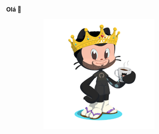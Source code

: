 ###  Olá 👋

<p align="center">
  <img width="300" align="center" src="https://github.com/Jean-Domingues/Jean-Domingues/blob/master/avatar.png" />
</p>  
